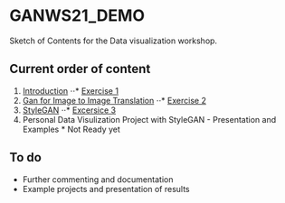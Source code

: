 # GANWS21_DEMO

Sketch of Contents for the Data visualization workshop.

## Current order of content
1. [Introduction]()
  ⋅⋅* [Exercise 1]()
2. [Gan for Image to Image  Translation]()
  ⋅⋅* [Exercise 2]()
3. [StyleGAN]()
  ⋅⋅* [Excersice 3]()
4. Personal Data Visulization Project with StyleGAN - Presentation and Examples * Not Ready yet

## To do
- Further commenting and documentation 
- Example projects and presentation of results 
